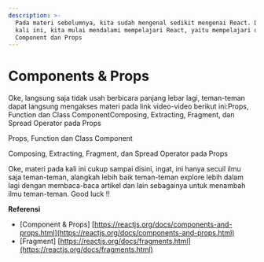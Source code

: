 ```yaml
---
description: >-
  Pada materi sebelumnya, kita sudah mengenal sedikit mengenai React. Dan pada
  kali ini, kita mulai mendalami mempelajari React, yaitu mempelajari dua hal,
  Component dan Props
---
```


# Components & Props

Oke, langsung saja tidak usah berbicara panjang lebar lagi, teman-teman dapat langsung mengakses materi pada link video-video berikut ini:Props, Function dan Class ComponentComposing, Extracting, Fragment, dan Spread Operator pada Props

Props, Function dan Class Component



Composing, Extracting, Fragment, dan Spread Operator pada Props



Oke, materi pada kali ini cukup sampai disini, ingat, ini hanya secuil ilmu saja teman-teman, alangkah lebih baik teman-teman explore lebih dalam lagi dengan membaca-baca artikel dan lain sebagainya untuk menambah ilmu teman-teman. Good luck !!

**Referensi**

* \[Component & Props\] [https://reactjs.org/docs/components-and-props.html](https://reactjs.org/docs/components-and-props.html)
* \[Fragment\] [https://reactjs.org/docs/fragments.html](https://reactjs.org/docs/fragments.html)

